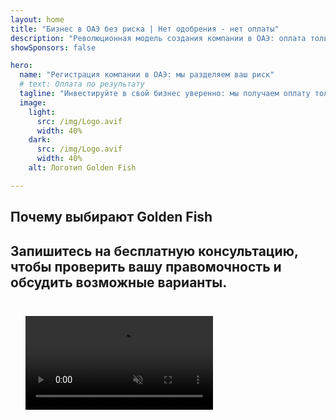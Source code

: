 ```yaml
---
layout: home
title: "Бизнес в ОАЭ без риска | Нет одобрения - нет оплаты"
description: "Революционная модель создания компании в ОАЭ: оплата только после успеха. Экспертное сопровождение на каждом этапе с успешностью более 90%."
showSponsors: false

hero:
  name: "Регистрация компании в ОАЭ: мы разделяем ваш риск"
  # text: Оплата по результату
  tagline: "Инвестируйте в свой бизнес уверенно: мы получаем оплату только после успешной регистрации компании. <span class='hl'>Ваш успех - наша единственная цель</span>."
  image:
    light:
      src: /img/Logo.avif
      width: 40%
    dark:
      src: /img/Logo.avif
      width: 40%
    alt: Логотип Golden Fish

---
```


<FeatureBlock :card="{
  title: 'Ваши преимущества — наша ответственность',
  details: 'ОАЭ предлагает множество преимуществ для международных предпринимателей и инвесторов, ищущих благоприятную бизнес-среду. \n\n* Низкие налоговые ставки: Всего 9% корпоративного налога и 5% НДС без подоходного налога\n* 100% иностранное владение: Полный контроль над компанией без местных партнеров\n* Отсутствие валютного контроля: Неограниченная репатриация прибыли и обмен валюты\n\n[Показать полный список](/uae-business/company-registration/benefits-problems#benefits-of-doing-business-in-the-uae)',
  link: '/uae-business/company-registration/benefits-problems#benefits-of-doing-business-in-the-uae',
  src: {
    light: '/img/iStock-2051326997.avif',
    dark: '/img/iStock-1448478309.jpg',
    width: '100%'
  },
  inversion: false
}" />

<FeatureBlock :card="{
  title: 'Вызовы, которые мы решаем вместе',
  details: 'Хотя ОАЭ предлагает множество преимуществ, бизнесу следует учитывать потенциальные сложности при создании операций. \n\n* Сложная регуляторная среда: Различные правила в эмиратах и free zones\n* Требования экономического присутствия: Необходимость местного персонала и физического офиса для определенных видов деятельности\n* Высокие начальные затраты: Регистрационные сборы, документация и обязательная аренда офиса\n\n[Показать полный список](/uae-business/company-registration/benefits-problems#disadvantages-of-doing-business-in-the-uae)',
  link: '/uae-business/company-registration/benefits-problems#disadvantages-of-doing-business-in-the-uae',
  src: {
      light: '/img/iStock-1299393716.avif',
      dark: '/img/iStock-2149731304.avif',
    width: '100%'
  },
  inversion: true
}" />

<FeatureBlock :card="{
  title: 'Полная поддержка: шаг за шагом с вами',
  details: 'Полное руководство по созданию компаний в **free zone, offshore, mainland, branch**. \n\n* Доступно 100% иностранное владение в Free Zones и Mainland\n* Низкие налоговые ставки - всего 9% корпоративного налога\n* Отсутствие валютного контроля - легкая репатриация капитала\n\n[Узнать больше](/uae-business/company-registration/overview)',
  link: '/uae-business/company-registration/overview',
  src: {
    light: '/video/iStock-1204982076.mp4',
    dark: '/video/iStock-1269162753.mp4',
    width: '100%'
  },
  inversion: false
}" />

<FeatureCards :features="[
  {
    title: 'Открытие банковского счета',
    details: 'Легко открывайте бизнес или личные **банковские счета** в надежных банках ОАЭ.',
    items: [
      'Полный спектр PRO-услуг для государственных разрешений',
      'Настройка полного банковского пакета',
      '96% успешных случаев'
    ],
    linkText: 'Узнать больше',
    link: '/uae-business/offer/banking/',
    icon: {
      light: '/img/iStock-2153786564.avif',
      dark: '/img/iStock-2166793628.avif',
      alt: 'Банковские услуги'
    }
  },
  {
    title: 'Golden Visa и резидентство',
    details: 'Получите **Golden Visa** ОАЭ для долгосрочного проживания с простым процессом подачи заявки.',
    items: [
      '**Нет необходимости въезжать в ОАЭ каждые 6 месяцев**',
      '10-летний срок действия с возможностью продления при сохранении квалификационных условий',
      '92% успешных случаев'
    ],
    linkText: 'Узнать больше',
    link: '/uae-business/offer/golden-visa/',
    icon: {
      light: '/img/iStock-1312241253.avif',
      dark: '/img/ILONMASKID.webp',
      alt: 'Визовые услуги'
    }
  },
  {
    title: 'Узнайте больше о наших корпоративных услугах',
    details: '',
    items: [],
    linkText: 'Узнать больше',
    link: '/uae-business/company-registration/insights/incorporation-steps',
    icon: {
      light: '/img/iStock-473502112.avif',
      dark: '/img/iStock-1160827423.avif',
      alt: 'Дополнительные услуги'
    }
  }
]" />

## Почему выбирают Golden Fish

<BenefitsList :features="[
  {
    icon: '🏢',
    title: 'Локальная экспертиза в ОАЭ',
    text: 'Специализированные эксперты в Дубае предоставляют профессиональное сопровождение на каждом этапе процесса.'
  },
  {
    icon: '📊',
    title: 'Доказанный уровень успеха',
    text: 'Более 90% одобренных заявок с сотнями выданных виз, банковских счетов и регистраций компаний через наш премиальный сервис.'
  },
  {
    icon: '💸',
    title: '**Оплата после результата**',
    text: '[Оплата только после одобрения](/uae-business/benefits/success-based-fees). Полная прозрачность без скрытых платежей.'
  },
]" />

## Запишитесь на бесплатную консультацию, чтобы проверить вашу правомочность и обсудить возможные варианты.

<video  autoplay muted playsinline style="padding: 24px" >
  <source src="/img/iStock-2185906461.mp4" type="video/mp4">
</video>

<ContactFormModalNav buttonText="Поговорить с экспертом" formStyle="display: block; margin: 1rem auto;"/>

<!-- <ImageGrid :images="[
  { src: '/img/ILONMASKID.webp', href: './immigration.md', alt: 'Иммиграция в ОАЭ' },
  { src: '/img/ILONMASKID.webp', href: './immigration.md', alt: 'Иммиграция в ОАЭ' },
]"/> -->